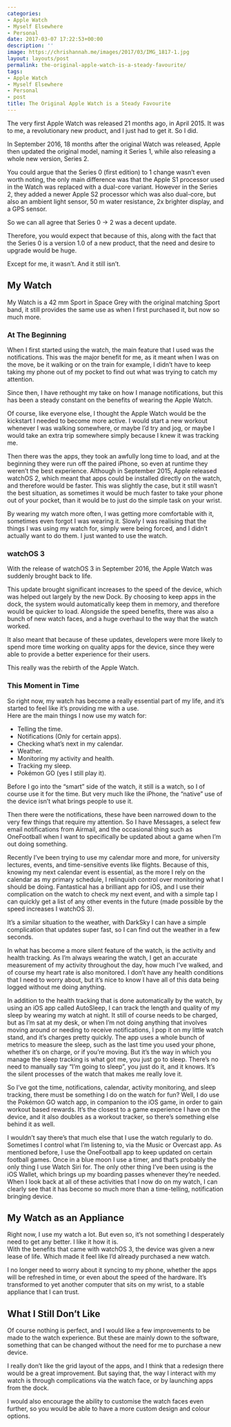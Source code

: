 ```yaml
---
categories:
- Apple Watch
- Myself Elsewhere
- Personal
date: 2017-03-07 17:22:53+00:00
description: ''
image: https://chrishannah.me/images/2017/03/IMG_1817-1.jpg
layout: layouts/post
permalink: the-original-apple-watch-is-a-steady-favourite/
tags:
- Apple Watch
- Myself Elsewhere
- Personal
- post
title: The Original Apple Watch is a Steady Favourite
---
```


<p>The very first Apple Watch was released 21 months ago, in April 2015. It was to me, a revolutionary new product, and I just had to get it. So I did.</p>
<p>In September 2016, 18 months after the original Watch was released, Apple then updated the original model, naming it Series 1, while also releasing a whole new version, Series 2.</p>
<p>You could argue that the Series 0 (first edition) to 1 change wasn&#8217;t even worth noting, the only main difference was that the Apple S1 processor used in the Watch was replaced with a dual-core variant. However in the Series 2, they added a newer Apple S2 processor which was also dual-core, but also an ambient light sensor, 50 m water resistance, 2x brighter display, and a GPS sensor.</p>
<p>So we can all agree that Series 0 → 2 was a decent update.</p>
<p>Therefore, you would expect that because of this, along with the fact that the Series 0 is a version 1.0 of a new product, that the need and desire to upgrade would be huge.</p>
<p>Except for me, it wasn&#8217;t. And it still isn&#8217;t.</p>
<h2>My Watch</h2>
<p>My Watch is a 42 mm Sport in Space Grey with the original matching Sport band, it still provides the same use as when I first purchased it, but now so much more.</p>
<h3>At The Beginning</h3>
<p>When I first started using the watch, the main feature that I used was the notifications. This was the major benefit for me, as it meant when I was on the move, be it walking or on the train for example, I didn&#8217;t have to keep taking my phone out of my pocket to find out what was trying to catch my attention.</p>
<p>Since then, I have rethought my take on how I manage notifications, but this has been a steady constant on the benefits of wearing the Apple Watch.</p>
<p>Of course, like everyone else, I thought the Apple Watch would be the kickstart I needed to become more active. I would start a new workout whenever I was walking somewhere, or maybe I&#8217;d try and jog, or maybe I would take an extra trip somewhere simply because I knew it was tracking me.</p>
<p>Then there was the apps, they took an awfully long time to load, and at the beginning they were run off the paired iPhone, so even at runtime they weren&#8217;t the best experience. Although in September 2015, Apple released watchOS 2, which meant that apps could be installed directly on the watch, and therefore would be faster. This was slightly the case, but it still wasn&#8217;t the best situation, as sometimes it would be much faster to take your phone out of your pocket, than it would be to just do the simple task on your wrist.</p>
<p>By wearing my watch more often, I was getting more comfortable with it, sometimes even forgot I was wearing it. Slowly I was realising that the things I was using my watch for, simply were being forced, and I didn&#8217;t actually want to do them. I just wanted to use the watch.</p>
<h3>watchOS 3</h3>
<p>With the release of watchOS 3 in September 2016, the Apple Watch was suddenly brought back to life.</p>
<p>This update brought significant increases to the speed of the device, which was helped out largely by the new Dock. By choosing to keep apps in the dock, the system would automatically keep them in memory, and therefore would be quicker to load. Alongside the speed benefits, there was also a bunch of new watch faces, and a huge overhaul to the way that the watch worked.</p>
<p>It also meant that because of these updates, developers were more likely to spend more time working on quality apps for the device, since they were able to provide a better experience for their users.</p>
<p>This really was the rebirth of the Apple Watch.</p>
<h3>This Moment in Time</h3>
<p>So right now, my watch has become a really essential part of my life, and it&#8217;s started to feel like it&#8217;s providing me with a use.<br />
Here are the main things I now use my watch for:</p>
<ul>
<li>Telling the time.</li>
<li>Notifications (Only for certain apps).</li>
<li>Checking what&#8217;s next in my calendar.</li>
<li>Weather.</li>
<li>Monitoring my activity and health.</li>
<li>Tracking my sleep.</li>
<li>Pokémon GO (yes I still play it).</li>
</ul>
<p>Before I go into the &#8220;smart&#8221; side of the watch, it still is a watch, so I of course use it for the time. But very much like the iPhone, the &#8220;native&#8221; use of the device isn&#8217;t what brings people to use it.</p>
<p>Then there were the notifications, these have been narrowed down to the very few things that require my attention. So I have Messages, a select few email notifications from Airmail, and the occasional thing such as OneFootball when I want to specifically be updated about a game when I&#8217;m out doing something.</p>
<p>Recently I&#8217;ve been trying to use my calendar more and more, for university lectures, events, and time-sensitive events like flights. Because of this, knowing my next calendar event is essential, as the more I rely on the calendar as my primary schedule, I relinquish control over monitoring what I should be doing. Fantastical has a brilliant app for iOS, and I use their complication on the watch to check my next event, and with a simple tap I can quickly get a list of any other events in the future (made possible by the speed increases I watchOS 3).</p>
<p>It&#8217;s a similar situation to the weather, with DarkSky I can have a simple complication that updates super fast, so I can find out the weather in a few seconds.</p>
<p>In what has become a more silent feature of the watch, is the activity and health tracking. As I&#8217;m always wearing the watch, I get an accurate measurement of my activity throughout the day, how much I&#8217;ve walked, and of course my heart rate is also monitored. I don&#8217;t have any health conditions that I need to worry about, but it&#8217;s nice to know I have all of this data being logged without me doing anything.</p>
<p>In addition to the health tracking that is done automatically by the watch, by using an iOS app called AutoSleep, I can track the length and quality of my sleep by wearing my watch at night. It still of course needs to be charged, but as I&#8217;m sat at my desk, or when I&#8217;m not doing anything that involves moving around or needing to receive notifications, I pop it on my little watch stand, and it&#8217;s charges pretty quickly. The app uses a whole bunch of metrics to measure the sleep, such as the last time you used your phone, whether it&#8217;s on charge, or if you&#8217;re moving. But it&#8217;s the way in which you manage the sleep tracking is what got me, you just go to sleep. There&#8217;s no need to manually say &#8220;I&#8217;m going to sleep&#8221;, you just do it, and it knows. It&#8217;s the silent processes of the watch that makes me really love it.</p>
<p>So I&#8217;ve got the time, notifications, calendar, activity monitoring, and sleep tracking, there must be something I do on the watch for fun? Well, I do use the Pokémon GO watch app, in companion to the iOS game, in order to gain workout based rewards. It&#8217;s the closest to a game experience I have on the device, and it also doubles as a workout tracker, so there&#8217;s something else behind it as well.</p>
<p>I wouldn&#8217;t say there&#8217;s that much else that I use the watch regularly to do. Sometimes I control what I&#8217;m listening to, via the Music or Overcast app. As mentioned before, I use the OneFootball app to keep updated on certain football games. Once in a blue moon I use a timer, and that&#8217;s probably the only thing I use Watch Siri for. The only other thing I&#8217;ve been using is the iOS Wallet, which brings up my boarding passes whenever they&#8217;re needed.<br />
When I look back at all of these activities that I now do on my watch, I can clearly see that it has become so much more than a time-telling, notification bringing device.</p>
<h2>My Watch as an Appliance</h2>
<p>Right now, I use my watch a lot. But even so, it&#8217;s not something I desperately need to get any better. I like it how it is.<br />
With the benefits that came with watchOS 3, the device was given a new lease of life. Which made it feel like I&#8217;d already purchased a new watch.</p>
<p>I no longer need to worry about it syncing to my phone, whether the apps will be refreshed in time, or even about the speed of the hardware. It&#8217;s transformed to yet another computer that sits on my wrist, to a stable appliance that I can trust.</p>
<h2>What I Still Don&#8217;t Like</h2>
<p>Of course nothing is perfect, and I would like a few improvements to be made to the watch experience. But these are mainly down to the software, something that can be changed without the need for me to purchase a new device.</p>
<p>I really don&#8217;t like the grid layout of the apps, and I think that a redesign there would be a great improvement. But saying that, the way I interact with my watch is through complications via the watch face, or by launching apps from the dock.</p>
<p>I would also encourage the ability to customise the watch faces even further, so you would be able to have a more custom design and colour options.</p>
